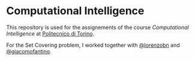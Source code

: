 Computational Intelligence
==========================

This repository is used for the assignements of the course *Computational Intelligence* at [Politecnico di Torino](https://www.polito.it/). 

For the Set Covering problem, I worked together with [@lorenzobn](https://www.github.com/lorenzobn) and [@giacomofantino](https://www.github.com/giacomofantino).
